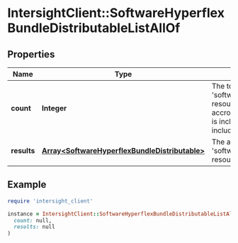 # IntersightClient::SoftwareHyperflexBundleDistributableListAllOf

## Properties

| Name | Type | Description | Notes |
| ---- | ---- | ----------- | ----- |
| **count** | **Integer** | The total number of &#39;software.HyperflexBundleDistributable&#39; resources matching the request, accross all pages. The &#39;Count&#39; attribute is included when the HTTP GET request includes the &#39;$inlinecount&#39; parameter. | [optional] |
| **results** | [**Array&lt;SoftwareHyperflexBundleDistributable&gt;**](SoftwareHyperflexBundleDistributable.md) | The array of &#39;software.HyperflexBundleDistributable&#39; resources matching the request. | [optional] |

## Example

```ruby
require 'intersight_client'

instance = IntersightClient::SoftwareHyperflexBundleDistributableListAllOf.new(
  count: null,
  results: null
)
```

